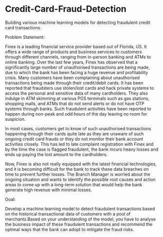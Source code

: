 # Credit-Card-Fraud-Detection
Building various machine learning models for detecting fraudulent credit card transactions.

Problem Statement:

Finex is a leading financial service provider based out of Florida, US. It offers a wide range of products and business services to customers through different channels, ranging from in-person banking and ATMs to online banking. Over the last few years, Finex has observed that a significantly large number of unauthorised transactions are being made, due to which the bank has been facing a huge revenue and profitability crisis. Many customers have been complaining about unauthorised transactions being made through their credit/debit cards. It has been reported that fraudsters use stolen/lost cards and hack private systems to access the personal and sensitive data of many cardholders. They also indulge in ATM skimming at various POS terminals such as gas stations, shopping malls, and ATMs that do not send alerts or do not have OTP systems through banks. Such fraudulent activities have been reported to happen during non-peak and odd hours of the day leaving no room for suspicion.

In most cases, customers get to know of such unauthorised transactions happening through their cards quite late as they are unaware of such ongoing credit card frauds or they do not monitor their bank account activities closely. This has led to late complaint registration with Finex and by the time the case is flagged fraudulent, the bank incurs heavy losses and ends up paying the lost amount to the cardholders.

Now, Finex is also not really equipped with the latest financial technologies, and it is becoming difficult for the bank to track these data breaches on time to prevent further losses. The Branch Manager is worried about the ongoing situation and wants to identify the possible root causes and action areas to come up with a long-term solution that would help the bank generate high revenue with minimal losses.

Goal:

Develop a machine learning model to detect fraudulent transactions based on the historical transactional data of customers with a pool of merchants.Based on your understanding of the model, you have to analyse the business impact of these fraudulent transactions and recommend the optimal ways that the bank can adopt to mitigate the fraud risks.
